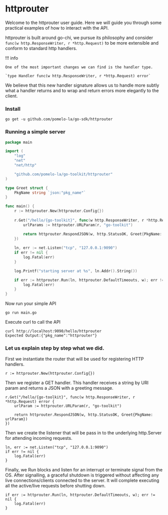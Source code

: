 # httprouter

Welcome to the httprouter user guide. Here we will guide you through 
some practical examples of how to interact with the API.

httprouter is built around go-chi, we pursue its philosophy and 
consider `func(w http.ResponseWriter, r *http.Request)` to be 
more extensible and conform to standard http handlers.

!!! info

    One of the most important changes we can find is the handler type.

    `type Handler func(w http.ResponseWriter, r *http.Request) error`

We believe that this new handler signature allows us to handle more 
subtly what a handler returns and to wrap and return errors 
more elegantly to the client.

### Install

    go get -u github.com/pomelo-la/go-sdk/httprouter

### Running a simple server

```go
package main

import (
	"log"
	"net"
	"net/http"

	"github.com/pomelo-la/go-toolkit/httprouter"
)

type Greet struct {
	PkgName string `json:"pkg_name"`
}

func main() {
	r := httprouter.New(httprouter.Config{})
	
	r.Get("/hello/{go-toolkit}", func(w http.ResponseWriter, r *http.Request) error {
		urlParams := httprouter.URLParam(r, "go-toolkit")

		return httprouter.RespondJSON(w, http.StatusOK, Greet{PkgName: urlParams})
	})
	
	ln, err := net.Listen("tcp", "127.0.0.1:9090")
	if err != nil {
		log.Fatal(err)
	}

	log.Printf("starting server at %s", ln.Addr().String())

	if err := httprouter.Run(ln, httprouter.DefaultTimeouts, w); err != nil {
		log.Fatal(err)
	}
}
```
Now run your simple API

    go run main.go

Execute curl to call the API

	curl http://localhost:9090/hello/httprouter
	Expected Output:{"pkg_name":"httprouter"}

### Let us explain step by step what we did.
First we instantiate the router that will be used for registering 
HTTP handlers.

    r := httprouter.New(httprouter.Config{})

Then we register a GET handler. This handler receives a string by 
URI param and returns a JSON with a greeting message.

    r.Get("/hello/{go-toolkit}", func(w http.ResponseWriter, r *http.Request) error {
		urlParam := httprouter.URLParam(r, "go-toolkit")

		return httprouter.RespondJSON(w, http.StatusOK, Greet{PkgName: urlParam})
	})

Then we create the listener that will be pass in to the underlying 
http.Server for attending incoming requests.

    ln, err := net.Listen("tcp", "127.0.0.1:9090")
	if err != nil {
		log.Fatal(err)
	}

Finally, we Run blocks and listen for an interrupt or terminate signal from the OS.
After signalling, a graceful shutdown is triggered without affecting any 
live connections/clients connected to the server. 
It will complete executing all the active/live requests before shutting down.

    if err := httprouter.Run(ln, httprouter.DefaultTimeouts, w); err != nil {
		log.Fatal(err)
	}